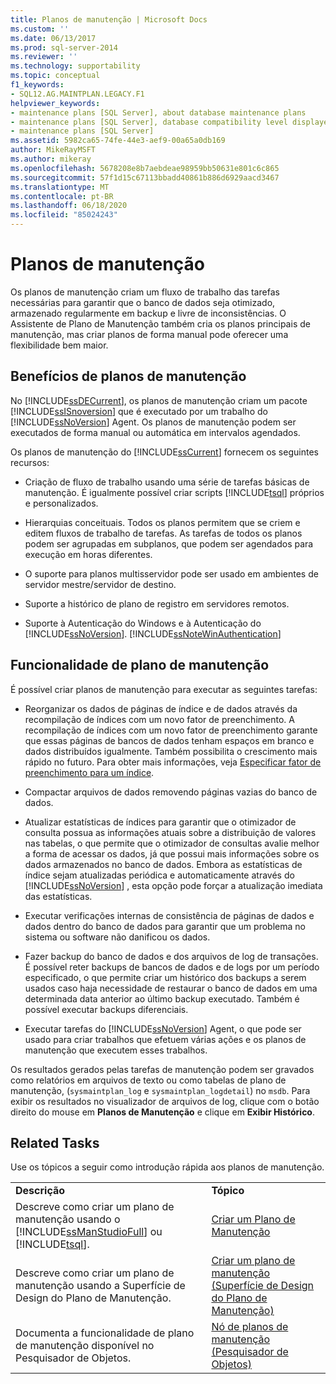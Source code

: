 ```yaml
---
title: Planos de manutenção | Microsoft Docs
ms.custom: ''
ms.date: 06/13/2017
ms.prod: sql-server-2014
ms.reviewer: ''
ms.technology: supportability
ms.topic: conceptual
f1_keywords:
- SQL12.AG.MAINTPLAN.LEGACY.F1
helpviewer_keywords:
- maintenance plans [SQL Server], about database maintenance plans
- maintenance plans [SQL Server], database compatibility level displayed in designer
- maintenance plans [SQL Server]
ms.assetid: 5982ca65-74fe-44e3-aef9-00a65a0db169
author: MikeRayMSFT
ms.author: mikeray
ms.openlocfilehash: 5678208e8b7aebdeae98959bb50631e801c6c865
ms.sourcegitcommit: 57f1d15c67113bbadd40861b886d6929aacd3467
ms.translationtype: MT
ms.contentlocale: pt-BR
ms.lasthandoff: 06/18/2020
ms.locfileid: "85024243"
---
```

# <a name="maintenance-plans"></a>Planos de manutenção
  Os planos de manutenção criam um fluxo de trabalho das tarefas necessárias para garantir que o banco de dados seja otimizado, armazenado regularmente em backup e livre de inconsistências. O Assistente de Plano de Manutenção também cria os planos principais de manutenção, mas criar planos de forma manual pode oferecer uma flexibilidade bem maior.  
  
## <a name="benefits-of-maintenance-plans"></a>Benefícios de planos de manutenção  
 No [!INCLUDE[ssDECurrent](../../includes/ssdecurrent-md.md)], os planos de manutenção criam um pacote [!INCLUDE[ssISnoversion](../../includes/ssisnoversion-md.md)] que é executado por um trabalho do [!INCLUDE[ssNoVersion](../../includes/ssnoversion-md.md)] Agent. Os planos de manutenção podem ser executados de forma manual ou automática em intervalos agendados.  
  
 Os planos de manutenção do [!INCLUDE[ssCurrent](../../includes/sscurrent-md.md)] fornecem os seguintes recursos:  
  
-   Criação de fluxo de trabalho usando uma série de tarefas básicas de manutenção. É igualmente possível criar scripts [!INCLUDE[tsql](../../includes/tsql-md.md)] próprios e personalizados.  
  
-   Hierarquias conceituais. Todos os planos permitem que se criem e editem fluxos de trabalho de tarefas. As tarefas de todos os planos podem ser agrupadas em subplanos, que podem ser agendados para execução em horas diferentes.  
  
-   O suporte para planos multisservidor pode ser usado em ambientes de servidor mestre/servidor de destino.  
  
-   Suporte a histórico de plano de registro em servidores remotos.  
  
-   Suporte à Autenticação do Windows e à Autenticação do [!INCLUDE[ssNoVersion](../../includes/ssnoversion-md.md)]. [!INCLUDE[ssNoteWinAuthentication](../../includes/ssnotewinauthentication-md.md)]  
  
## <a name="maintenace-plan-functionality"></a>Funcionalidade de plano de manutenção  
 É possível criar planos de manutenção para executar as seguintes tarefas:  
  
-   Reorganizar os dados de páginas de índice e de dados através da recompilação de índices com um novo fator de preenchimento. A recompilação de índices com um novo fator de preenchimento garante que essas páginas de bancos de dados tenham espaços em branco e dados distribuídos igualmente. Também possibilita o crescimento mais rápido no futuro. Para obter mais informações, veja [Especificar fator de preenchimento para um índice](../indexes/specify-fill-factor-for-an-index.md).  
  
-   Compactar arquivos de dados removendo páginas vazias do banco de dados.  
  
-   Atualizar estatísticas de índices para garantir que o otimizador de consulta possua as informações atuais sobre a distribuição de valores nas tabelas, o que permite que o otimizador de consultas avalie melhor a forma de acessar os dados, já que possui mais informações sobre os dados armazenados no banco de dados. Embora as estatísticas de índice sejam atualizadas periódica e automaticamente através do [!INCLUDE[ssNoVersion](../../includes/ssnoversion-md.md)] , esta opção pode forçar a atualização imediata das estatísticas.  
  
-   Executar verificações internas de consistência de páginas de dados e dados dentro do banco de dados para garantir que um problema no sistema ou software não danificou os dados.  
  
-   Fazer backup do banco de dados e dos arquivos de log de transações. É possível reter backups de bancos de dados e de logs por um período especificado, o que permite criar um histórico dos backups a serem usados caso haja necessidade de restaurar o banco de dados em uma determinada data anterior ao último backup executado. Também é possível executar backups diferenciais.  
  
-   Executar tarefas do [!INCLUDE[ssNoVersion](../../includes/ssnoversion-md.md)] Agent, o que pode ser usado para criar trabalhos que efetuem várias ações e os planos de manutenção que executem esses trabalhos.  
  
 Os resultados gerados pelas tarefas de manutenção podem ser gravados como relatórios em arquivos de texto ou como tabelas de plano de manutenção, (`sysmaintplan_log` e `sysmaintplan_logdetail`) no `msdb`. Para exibir os resultados no visualizador de arquivos de log, clique com o botão direito do mouse em **Planos de Manutenção** e clique em **Exibir Histórico**.  
  
## <a name="related-tasks"></a>Related Tasks  
 Use os tópicos a seguir como introdução rápida aos planos de manutenção.  
  
|||  
|-|-|  
|**Descrição**|**Tópico**|  
|Descreve como criar um plano de manutenção usando o [!INCLUDE[ssManStudioFull](../../includes/ssmanstudiofull-md.md)] ou [!INCLUDE[tsql](../../includes/tsql-md.md)].|[Criar um Plano de Manutenção](create-a-maintenance-plan.md)|  
|Descreve como criar um plano de manutenção usando a Superfície de Design do Plano de Manutenção.|[Criar um plano de manutenção &#40;Superfície de Design do Plano de Manutenção&#41;](create-a-maintenance-plan-maintenance-plan-design-surface.md)|  
|Documenta a funcionalidade de plano de manutenção disponível no Pesquisador de Objetos.|[Nó de planos de manutenção &#40;Pesquisador de Objetos&#41;](../../ssms/object/object-explorer.md)|  
  
  
